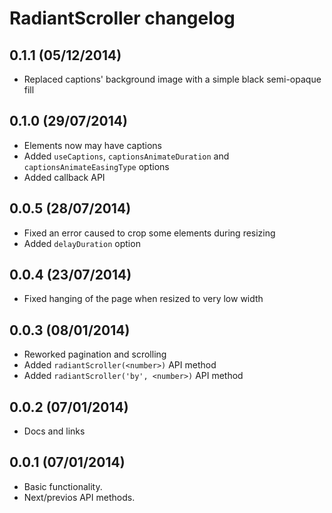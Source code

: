 # RadiantScroller changelog

## 0.1.1 (05/12/2014)

* Replaced captions' background image with a simple black semi-opaque fill

## 0.1.0 (29/07/2014)

* Elements now may have captions
* Added `useCaptions`, `captionsAnimateDuration` and `captionsAnimateEasingType` options
* Added callback API

## 0.0.5 (28/07/2014)

* Fixed an error caused to crop some elements during resizing
* Added `delayDuration` option

## 0.0.4 (23/07/2014)

* Fixed hanging of the page when resized to very low width

## 0.0.3 (08/01/2014)

* Reworked pagination and scrolling
* Added `radiantScroller(<number>)` API method
* Added `radiantScroller('by', <number>)` API method

## 0.0.2 (07/01/2014)

* Docs and links

## 0.0.1 (07/01/2014)

* Basic functionality.
* Next/previos API methods.